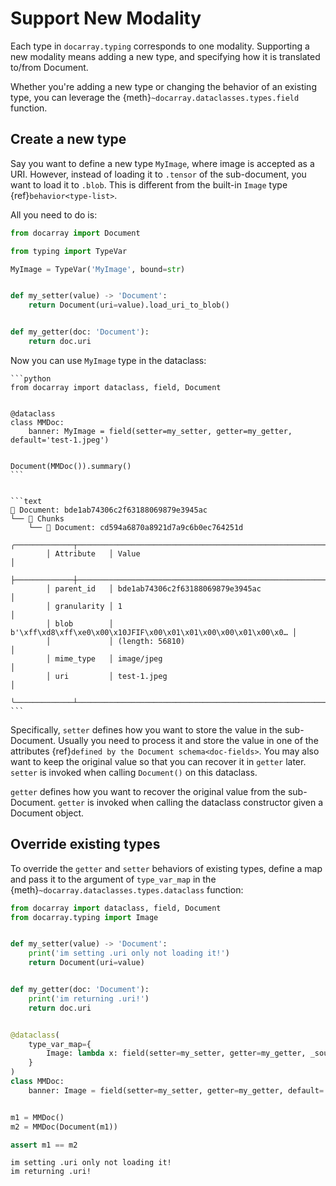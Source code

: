 # Support New Modality

Each type in `docarray.typing` corresponds to one modality. Supporting a new modality means adding a new type, and specifying how it is translated to/from Document.

Whether you're adding a new type or changing the behavior of an existing type, you can leverage the {meth}`~docarray.dataclasses.types.field` function.

## Create a new type

Say you want to define a new type `MyImage`, where image is accepted as a URI. However, instead of loading it to `.tensor` of the sub-document, you want to load it to `.blob`. This is different from the built-in `Image` type {ref}`behavior<type-list>`. 

All you need to do is:

```python
from docarray import Document

from typing import TypeVar

MyImage = TypeVar('MyImage', bound=str)


def my_setter(value) -> 'Document':
    return Document(uri=value).load_uri_to_blob()


def my_getter(doc: 'Document'):
    return doc.uri
```

Now you can use `MyImage` type in the dataclass:

````{tab} Use MyImage as type 
```python
from docarray import dataclass, field, Document


@dataclass
class MMDoc:
    banner: MyImage = field(setter=my_setter, getter=my_getter, default='test-1.jpeg')


Document(MMDoc()).summary()
```

````

````{tab} Document structure

```text
📄 Document: bde1ab74306c2f63188069879e3945ac
└── 💠 Chunks
    └── 📄 Document: cd594a6870a8921d7a9c6b0ec764251d
        ╭─────────────┬────────────────────────────────────────────────────────────────╮
        │ Attribute   │ Value                                                          │
        ├─────────────┼────────────────────────────────────────────────────────────────┤
        │ parent_id   │ bde1ab74306c2f63188069879e3945ac                               │
        │ granularity │ 1                                                              │
        │ blob        │ b'\xff\xd8\xff\xe0\x00\x10JFIF\x00\x01\x01\x00\x00\x01\x00\x0… │
        │             │ (length: 56810)                                                │
        │ mime_type   │ image/jpeg                                                     │
        │ uri         │ test-1.jpeg                                                    │
        ╰─────────────┴────────────────────────────────────────────────────────────────╯
```

````

Specifically, `setter` defines how you want to store the value in the sub-Document. Usually you need to process it and store the value in one of the attributes {ref}`defined by the Document schema<doc-fields>`. You may also want to keep the original value so that you can recover it in `getter` later. `setter` is invoked when calling `Document()` on this dataclass.

`getter` defines how you want to recover the original value from the sub-Document. `getter` is invoked when calling the dataclass constructor given a Document object.

## Override existing types

To override the `getter` and `setter` behaviors of existing types, define a map and pass it to the argument of `type_var_map` in the {meth}`~docarray.dataclasses.types.dataclass` function:

```python
from docarray import dataclass, field, Document
from docarray.typing import Image


def my_setter(value) -> 'Document':
    print('im setting .uri only not loading it!')
    return Document(uri=value)


def my_getter(doc: 'Document'):
    print('im returning .uri!')
    return doc.uri


@dataclass(
    type_var_map={
        Image: lambda x: field(setter=my_setter, getter=my_getter, _source_field=x)
    }
)
class MMDoc:
    banner: Image = field(setter=my_setter, getter=my_getter, default='test-1.jpeg')


m1 = MMDoc()
m2 = MMDoc(Document(m1))

assert m1 == m2
```

```text
im setting .uri only not loading it!
im returning .uri!
```
